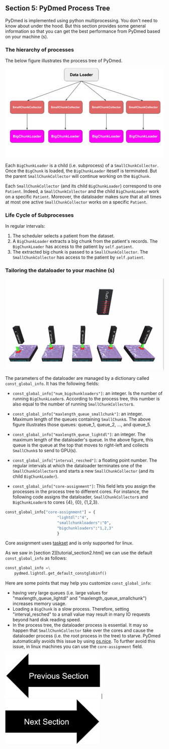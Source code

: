 ## Section 5: PyDmed Process Tree
PyDmed is implemented using python multiprocessing.
You don't need to know about under the hood.
But this section provides some general information so that you can get the best performance from PyDmed
based on your machine (s).

### The hierarchy of processes
The below figure illustrates the process tree of PyDmed.

![PyDmed process tree](pydmed_process_tree_v2.png)

Each `BigChunkLoader` is a child (i.e. subprocess) of a `SmallChunkCollector`.
Once the `BigChunk` is loaded, the `BigChunkLoader` iteself is terminated. But the parent `SmallChunkCollector`
will continue working on the `BigChunk`.

Each `SmallChunkCollector` (and its child `BigChunkLoader`) correspond to one `Patient`.
Indeed, a `SmallChunkCollector` and the child `BigChunkLoader` work on a specific `Patient`.
Moreover, the dataloader makes sure that at all times at most one active `SmallChunkCollector` works on a specific `Patient`.

### Life Cycle of Subprocesses
In regular intervals:
1. The scheduler selects a patient from the dataset.
2. A `BigChunkLoader` extracts a big chunk from the patient's records. The `BigChunkLoader` has access to the patient by `self.patient`.
3. The extracted big chunk is passed to a `SmallChunkCollector`. The `SmallChunkCollector` has access to the patient by `self.patient`.


### Tailoring the dataloader to your machine (s)

![sample output 1](scshot_dataloader.png)

The parameters of the dataloader are managed by a dictionary called `const_global_info`.
It has the following fields:
- `const_global_info["num_bigchunkloaders"]`: an integer. Is the number of running `BigChunkLoader`s.
        According to the process tree, this number is also equal to the number of running `SmallChunkCollector`s.
- `const_global_info["maxlength_queue_smallchunk"]`: an integer. Maximum length of the queues containing `SmallChunk`s.
                            The above figure illustrates those queues: queue_1, queue_2, ..., and queue_5.
- `const_global_info["maxlength_queue_lightdl"]`: an integer. The maximum length of the dataloader's queue. In the above figure,
                             this queue is the queue at the top that moves to right-left and collects `SmallChunk`s to send to GPU(s).
- `const_global_info["interval_resched"]`: a floating point number. The regular intervals at which the dataloader terminates one of the `SmallChunkCollector`s
   and starts a new `SmallChunkCollector` (and its child `BigChunkLoader`).
   
- `const_global_info["core-assignment"]`: This field lets you assign the processes in the process tree to different cores.
For instance, the following code assigns the dataloader, `SmallChunkCollector`s and `BigChunkLoader`s to cores
 {4}, {0}, {1,2,3}.
```python
const_global_info["core-assignment"] = {
                       "lightdl":"4",
                       "smallchunkloaders":"0",
                       "bigchunkloaders":"1,2,3"
                       }
```
Core assignment uses [taskset](https://man7.org/linux/man-pages/man1/taskset.1.html) and is only supported for linux.

As we saw in [section 2][tutorial_section2.html] we can use the default `const_global_info` as follows:
```python
const_global_info =\
    pydmed.lightdl.get_default_constglobinf()
```
Here are some points that may help you customize `const_global_info`:
- having very large queues (i.e. large values for "maxlength_queue_lightdl" and "maxlength_queue_smallchunk")
  increases memory usage.
- Loading a `BigChunk` is a slow process. Therefore, setting 
  "interval_resched" to a small value may result in many IO requests beyond hard disk reading speed.
- In the process tree, the dataloader process is essential. It may so happen that `SmallChunkCollector` take over the 
  cores and cause the dataloader process (i.e. the root process in the tree) to starve. PyDmed automatically
  avoids this issue by using [os.nice](https://docs.python.org/2/library/os.html).
  To further avoid this issue, in linux machines you can use the `core-assignment` field.
  
  
[![button](prevsectionv3.png)](tutorial_section4.html) | [![button](nextsectionv3.png)](tutorial_section6.html)

